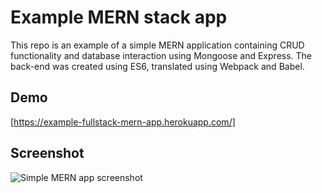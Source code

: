 # Example MERN stack app

This repo is an example of a simple MERN application containing CRUD functionality and database interaction using Mongoose and Express. The back-end was created using ES6, translated using Webpack and Babel.

## Demo

[https://example-fullstack-mern-app.herokuapp.com/]

## Screenshot

![Simple MERN app screenshot](https://i.imgur.com/Qg2lzoZ.png)